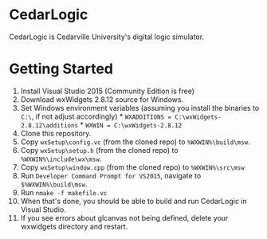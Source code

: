 # CedarLogic
CedarLogic is Cedarville University's digital logic simulator.

# Getting Started
  1. Install Visual Studio 2015 (Community Edition is free)
  2. Download wxWidgets 2.8.12 source for Windows.
  3. Set Windows environment variables (assuming you install the binaries to `C:\`, if not adjust accordingly)
    * `WXADDITIONS = C:\wxWidgets-2.8.12\additions`
    * `WXWIN = C:\wxWidgets-2.8.12`
  4. Clone this repository.
  5. Copy `wxSetup\config.vc` (from the cloned repo) to `%WXWIN%\build\msw`.
  6. Copy `wxSetup\setup.h` (from the cloned repo) to `%WXWIN%\include\wx\msw`.
  7. Copy `wxSetup\window.cpp` (from the cloned repo) to `%WXWIN%\src\msw`
  8. Run `Developer Command Prompt for VS2015`, navigate to `$%WXWIN%\build\msw`.
  9. Run `nmake -f makefile.vc`
 10. When that's done, you should be able to build and run CedarLogic in Visual Studio.
 11. If you see errors about glcanvas not being defined, delete your wxwidgets directory and restart.
